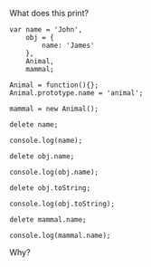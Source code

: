 What does this print?

    var name = 'John',
        obj = {
            name: 'James'
        },
        Animal,
        mammal;

    Animal = function(){};
    Animal.prototype.name = 'animal';

    mammal = new Animal();

    delete name;

    console.log(name);

    delete obj.name;

    console.log(obj.name);

    delete obj.toString;

    console.log(obj.toString);

    delete mammal.name;

    console.log(mammal.name);

Why?
